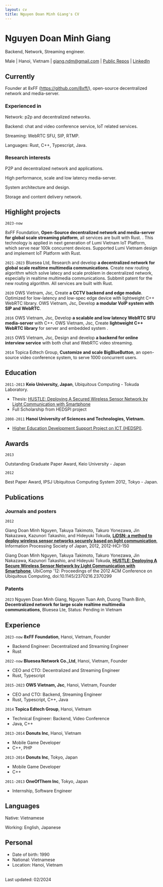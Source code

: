 ```yaml
---
layout: cv
title: Nguyen Doan Minh Giang's CV
---
```


# Nguyen Doan Minh Giang

Backend, Network, Streaming engineer.

<div id="webaddress">
Male
| Hanoi, Vietnam
| <a href="giang.ndm@gmail.com">giang.ndm@gmail.com</a>
| <a href="http://github.com/giangndm">Public Repos</a>
| <a href="https://www.linkedin.com/in/giangndm/">LinkedIn</a>
</div>

## Currently

Founder at 8xFF (https://github.com/8xff/), open-source decentralized network and media-server.

### Experienced in

Network: p2p and decentralized networks.

Backend: chat and video conference service, IoT related services.

Streaming: WebRTC SFU, SIP, RTMP.

Languages: Rust, C++, Typescript, Java.

### Research interests

P2P and decentralized network and applications.

High performance, scale and low latency media-server.

System architecture and design.

Storage and content delivery network.

## Highlight projects

`2023-now`

8xFF Foundation, __Open-Source decentralized network and media-server for global scale streaming platform__, all services are built with Rust. . This technology is applied in next generation of Lumi Vietnam IoT Platform, which serve near 100k concurrent devices. Supported Lumi Vietnam design and implement IoT Platform with Rust.

`2021-2023`
Bluesea Ltd, Research and develop __a decentralized network for global scale realtime multimedia communications__. Create new routing algorithm which solve latecy and scale problem in decentralized network, especially in realtime multimedia communications. Subbmit patent for the new routing algorithm. All services are built with Rust.

`2020`
OWS Vietnam, Jsc, Create __a CCTV backend and edge module__. Optimized for low-latency and low-spec edge device with lightweight C++ WebRTC library.
OWS Vietnam, Jsc, Develop __a modular VoIP system with SIP and WebRTC__.

`2016`
OWS Vietnam, Jsc, Develop __a scalable and low latency WebRTC SFU media-server__ with C++.
OWS Vietnam, Jsc, Create __lightweight C++ WebRTC library__ for server and embedded system .

`2015`
OWS Vietnam, Jsc, Design and develop __a backend for online interview service__ with both chat and WebRTC video streaming.


`2014`
Topica Edtech Group, __Customize and scale BigBlueButton__, an open-source video conference system, to serve 1000 concurrent users.

## Education

`2011-2013`
**Keio University, Japan**, Ubiquitous Computing - Tokuda Laboratory.

- Thesis: [HUSTLE: Deploying A Secured Wireless Sensor Network by Light Communication with Smartphone](https://www.sfc.wide.ad.jp/thesis/2012/files/spider-publish-thesis.pdf)
- Full Scholarship from HEDSPI project

`2008-2011`
**Hanoi University of Sciences and Technologies, Vietnam.**

- [Higher Education Development Support Project on ICT (HEDSPI)](https://soict.hust.edu.vn/innovation/en/hedspi%E3%81%AB%E3%81%A4%E3%81%84%E3%81%A6%E3%80%80-2).


## Awards

`2013`

Outstanding Graduate Paper Award, Keio University - Japan

`2012`

Best Paper Award, IPSJ Ubiquitous Computing System 2012, Tokyo - Japan.

## Publications

### Journals and posters

`2012`

Giang Doan Minh Nguyen, Takuya Takimoto, Takuro Yonezawa, Jin Nakazawa, Kazunori Takashio, and Hideyuki Tokuda,
[__LiDSN: a method to deploy wireless sensor networks securely based on light communication__](https://ipsj.ixsq.nii.ac.jp/ej/index.php?active_action=repository_view_main_item_detail&page_id=13&block_id=8&item_id=86230&item_no=1), Information Processing Society of Japan, 2012, 2012-HCI-150

Giang Doan Minh Nguyen, Takuya Takimoto, Takuro Yonezawa, Jin Nakazawa, Kazunori Takashio, and Hideyuki Tokuda,
[__HUSTLE: Deploying A Secure Wireless Sensor Network by Light Communication with Smartphone__](https://dl.acm.org/doi/10.1145/2370216.2370299), UbiComp '12: Proceedings of the 2012 ACM Conference on Ubiquitous Computing, doi:10.1145/2370216.2370299

### Patents

`2023`
Nguyen Doan Minh Giang, Nguyen Tuan Anh, Duong Thanh Binh, __Decentralized network for large scale realtime multimedia communications__, Bluesea Lte, Status: Pending in Vietnam

## Experience

`2023-now`
**8xFF Foundation**, Hanoi, Vietnam, Founder

- Backend Engineer: Decentralized and Streaming Engineer
- Rust

`2022-now`
**Bluesea Network Co.,Ltd**, Hanoi, Vietnam, Founder

- CEO and CTO: Decentralized and Streaming Engineer
- Rust, Typescript

`2015-2023`
**OWS Vietnam, Jsc**, Hanoi, Vietnam, Founder

- CEO and CTO: Backend, Streaming Engineer
- Rust, Typescript, C++, Java

`2014`
**Topica Edtech Group**, Hanoi, Vietnam

- Technical Engineer: Backend, Video Conference
- Java, C++

`2013-2014`
**Donuts Inc**, Hanoi, Vietnam

- Mobile Game Developer
- C++, PHP

`2013-2014`
**Donuts Inc**, Tokyo, Japan

- Mobile Game Developer
- C++

`2011-2013`
**OneOfThem Inc**, Tokyo, Japan

- Internship, Software Engineer

## Languages

Native: Vietnamese

Working: English, Japanese

## Personal

- Date of birth: 1990
- National: Vietnamese
- Location: Hanoi, Vietnam

<br/>Last updated: 02/2024<br/><br/>
